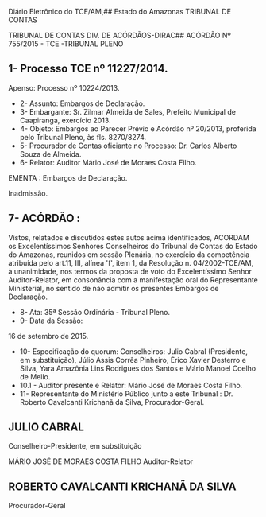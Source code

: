 Diário Eletrônico do TCE/AM,## Estado do Amazonas TRIBUNAL DE CONTAS

TRIBUNAL DE CONTAS DIV. DE ACÓRDÃOS-DIRAC## ACÓRDÃO Nº 755/2015 - TCE -TRIBUNAL PLENO

## 1- Processo TCE nº 11227/2014.

Apenso: Processo nº 10224/2013.

- 2- Assunto: Embargos de Declaração.
- 3- Embargante: Sr. Zilmar Almeida de Sales, Prefeito Municipal de Caapiranga, exercício 2013.
- 4- Objeto: Embargos ao Parecer Prévio e  Acórdão nº  20/2013, proferida pelo Tribunal Pleno, às fls. 8270/8274.
- 5- Procurador de Contas oficiante no Processo: Dr. Carlos Alberto Souza de Almeida.
- 6- Relator: Auditor Mário José de Moraes Costa Filho.

EMENTA : Embargos de Declaração.

Inadmissão.

## 7- ACÓRDÃO :

Vistos, relatados e discutidos estes autos acima identificados, ACORDAM os Excelentíssimos  Senhores  Conselheiros  do  Tribunal  de  Contas  do  Estado  do Amazonas,  reunidos  em  sessão  Plenária,  no  exercício  da  competência  atribuída  pelo art.11,  III,  alínea  'f',  item  1,  da  Resolução  n.  04/2002-TCE/AM, à  unanimidade, nos termos da proposta de voto do Excelentíssimo Senhor Auditor-Relator, em consonância com a manifestação oral do Representante Ministerial, no sentido de não admitir os presentes Embargos de Declaração.

- 8- Ata: 35ª Sessão Ordinária - Tribunal Pleno.
- 9- Data da Sessão:

16 de setembro de 2015.

- 10- Especificação do quorum: Conselheiros: Julio Cabral (Presidente, em substituição), Júlio Assis Corrêa Pinheiro, Érico Xavier Desterro e Silva, Yara Amazônia Lins Rodrigues dos Santos e Mário Manoel Coelho de Mello.
- 10.1 - Auditor presente e Relator: Mário José de Moraes Costa Filho.
- 11- Representante do Ministério Público junto a este Tribunal : Dr. Roberto Cavalcanti Krichanã da Silva, Procurador-Geral.

## JULIO CABRAL

Conselheiro-Presidente, em substituição

MÁRIO JOSÉ DE MORAES COSTA FILHO Auditor-Relator

## ROBERTO CAVALCANTI KRICHANÃ DA SILVA

Procurador-Geral